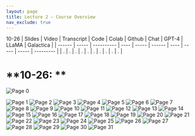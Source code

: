 ```yaml
---
layout: page
title: Lecture 2 – Course Overview
nav_exclude: true
---
```

10-26
| Slides | Video | Transcript | Code | Colab | Github | Chat | GPT-4 | LLaMA | Galactica |
| ------ | ----- | ---------- | ---- | ----- | ------ | ---- | ----- | ----- | --------- |
| .      | .     | .          | .    | .     | .      | .    | .     | .     | .          |


# **10-26:   **
![Page 0]( /CivEng112/assets/slides/10-26/10-26_Lecture.pdf-page0.png )

![Page 1]( /CivEng112/assets/slides/10-26/10-26_Lecture.pdf-page1.png )
![Page 2]( /CivEng112/assets/slides/10-26/10-26_Lecture.pdf-page2.png )
![Page 3]( /CivEng112/assets/slides/10-26/10-26_Lecture.pdf-page3.png )
![Page 4]( /CivEng112/assets/slides/10-26/10-26_Lecture.pdf-page4.png )
![Page 5]( /CivEng112/assets/slides/10-26/10-26_Lecture.pdf-page5.png )
![Page 6]( /CivEng112/assets/slides/10-26/10-26_Lecture.pdf-page6.png )
![Page 7]( /CivEng112/assets/slides/10-26/10-26_Lecture.pdf-page7.png )
![Page 8]( /CivEng112/assets/slides/10-26/10-26_Lecture.pdf-page8.png )
![Page 9]( /CivEng112/assets/slides/10-26/10-26_Lecture.pdf-page9.png )
![Page 10]( /CivEng112/assets/slides/10-26/10-26_Lecture.pdf-page10.png )
![Page 11]( /CivEng112/assets/slides/10-26/10-26_Lecture.pdf-page11.png )
![Page 12]( /CivEng112/assets/slides/10-26/10-26_Lecture.pdf-page12.png )
![Page 13]( /CivEng112/assets/slides/10-26/10-26_Lecture.pdf-page13.png )
![Page 14]( /CivEng112/assets/slides/10-26/10-26_Lecture.pdf-page14.png )
![Page 15]( /CivEng112/assets/slides/10-26/10-26_Lecture.pdf-page15.png )
![Page 16]( /CivEng112/assets/slides/10-26/10-26_Lecture.pdf-page16.png )
![Page 17]( /CivEng112/assets/slides/10-26/10-26_Lecture.pdf-page17.png )
![Page 18]( /CivEng112/assets/slides/10-26/10-26_Lecture.pdf-page18.png )
![Page 19]( /CivEng112/assets/slides/10-26/10-26_Lecture.pdf-page19.png )
![Page 20]( /CivEng112/assets/slides/10-26/10-26_Lecture.pdf-page20.png )
![Page 21]( /CivEng112/assets/slides/10-26/10-26_Lecture.pdf-page21.png )
![Page 22]( /CivEng112/assets/slides/10-26/10-26_Lecture.pdf-page22.png )
![Page 23]( /CivEng112/assets/slides/10-26/10-26_Lecture.pdf-page23.png )
![Page 24]( /CivEng112/assets/slides/10-26/10-26_Lecture.pdf-page24.png )
![Page 25]( /CivEng112/assets/slides/10-26/10-26_Lecture.pdf-page25.png )
![Page 26]( /CivEng112/assets/slides/10-26/10-26_Lecture.pdf-page26.png )
![Page 27]( /CivEng112/assets/slides/10-26/10-26_Lecture.pdf-page27.png )
![Page 28]( /CivEng112/assets/slides/10-26/10-26_Lecture.pdf-page28.png )
![Page 29]( /CivEng112/assets/slides/10-26/10-26_Lecture.pdf-page29.png )
![Page 30]( /CivEng112/assets/slides/10-26/10-26_Lecture.pdf-page30.png )
![Page 31]( /CivEng112/assets/slides/10-26/10-26_Lecture.pdf-page31.png )

